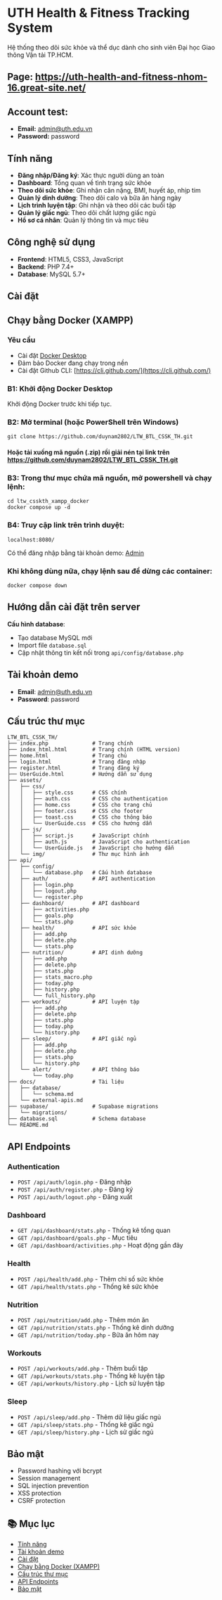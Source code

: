 # UTH Health & Fitness Tracking System

Hệ thống theo dõi sức khỏe và thể dục dành cho sinh viên Đại học Giao thông Vận tải TP.HCM.

## Page: https://uth-health-and-fitness-nhom-16.great-site.net/

## Account test:
- **Email:** admin@uth.edu.vn  
- **Password:** password
## Tính năng

- **Đăng nhập/Đăng ký**: Xác thực người dùng an toàn
- **Dashboard**: Tổng quan về tình trạng sức khỏe
- **Theo dõi sức khỏe**: Ghi nhận cân nặng, BMI, huyết áp, nhịp tim
- **Quản lý dinh dưỡng**: Theo dõi calo và bữa ăn hàng ngày
- **Lịch trình luyện tập**: Ghi nhận và theo dõi các buổi tập
- **Quản lý giấc ngủ**: Theo dõi chất lượng giấc ngủ
- **Hồ sơ cá nhân**: Quản lý thông tin và mục tiêu

## Công nghệ sử dụng

- **Frontend**: HTML5, CSS3, JavaScript 
- **Backend**: PHP 7.4+
- **Database**: MySQL 5.7+

## Cài đặt 
## Chạy bằng Docker (XAMPP)

### Yêu cầu

- Cài đặt [Docker Desktop](https://www.docker.com/products/docker-desktop)
- Đảm bảo Docker đang chạy trong nền
- Cài đặt Github CLI: [https://cli.github.com/](https://cli.github.com/)

### B1: Khởi động Docker Desktop
Khởi động Docker trước khi tiếp tục.
### B2: Mở terminal (hoặc PowerShell trên Windows)
``` base 
git clone https://github.com/duynam2802/LTW_BTL_CSSK_TH.git
```
#### Hoặc tải xuống mã nguồn (.zip) rồi giải nén tại link trên https://github.com/duynam2802/LTW_BTL_CSSK_TH.git

### B3: Trong thư mục chứa mã nguồn, mở powershell và chạy lệnh: 
``` base
cd ltw_csskth_xampp_docker
docker compose up -d
```	

### B4: Truy cập link trên trình duyệt:
``` link
localhost:8080/
```
Có thể đăng nhập bằng tài khoản demo: [Admin](#tài-khoản-demo)

### Khi không dùng nữa, chạy lệnh sau để dừng các container:
``` base 
docker compose down
```


## Hướng dẫn cài đặt trên server

**Cấu hình database**:
   - Tạo database MySQL mới
   - Import file `database.sql`
   - Cập nhật thông tin kết nối trong `api/config/database.php`


## Tài khoản demo

- **Email**: admin@uth.edu.vn
- **Password**: password

## Cấu trúc thư mục

```
LTW_BTL_CSSK_TH/
├── index.php              # Trang chính
├── index_html.html        # Trang chính (HTML version)
├── home.html              # Trang chủ
├── login.html             # Trang đăng nhập
├── register.html          # Trang đăng ký
├── UserGuide.html         # Hướng dẫn sử dụng
├── assets/
│   ├── css/
│   │   ├── style.css      # CSS chính
│   │   ├── auth.css       # CSS cho authentication
│   │   ├── home.css       # CSS cho trang chủ
│   │   ├── footer.css     # CSS cho footer
│   │   ├── toast.css      # CSS cho thông báo
│   │   └── UserGuide.css  # CSS cho hướng dẫn
│   ├── js/
│   │   ├── script.js      # JavaScript chính
│   │   ├── auth.js        # JavaScript cho authentication
│   │   └── UserGuide.js   # JavaScript cho hướng dẫn
│   └── img/               # Thư mục hình ảnh
├── api/
│   ├── config/
│   │   └── database.php   # Cấu hình database
│   ├── auth/              # API authentication
│   │   ├── login.php
│   │   ├── logout.php
│   │   └── register.php
│   ├── dashboard/         # API dashboard
│   │   ├── activities.php
│   │   ├── goals.php
│   │   └── stats.php
│   ├── health/            # API sức khỏe
│   │   ├── add.php
│   │   ├── delete.php
│   │   └── stats.php
│   ├── nutrition/         # API dinh dưỡng
│   │   ├── add.php
│   │   ├── delete.php
│   │   ├── stats.php
│   │   ├── stats_macro.php
│   │   ├── today.php
│   │   ├── history.php
│   │   └── full_history.php
│   ├── workouts/          # API luyện tập
│   │   ├── add.php
│   │   ├── delete.php
│   │   ├── stats.php
│   │   ├── today.php
│   │   └── history.php
│   ├── sleep/             # API giấc ngủ
│   │   ├── add.php
│   │   ├── delete.php
│   │   ├── stats.php
│   │   └── history.php
│   └── alert/             # API thông báo
│       └── today.php
├── docs/                  # Tài liệu
│   ├── database/
│   │   └── schema.md
│   └── external-apis.md
├── supabase/              # Supabase migrations
│   └── migrations/
├── database.sql           # Schema database
└── README.md
```

## API Endpoints

### Authentication
- `POST /api/auth/login.php` - Đăng nhập
- `POST /api/auth/register.php` - Đăng ký
- `POST /api/auth/logout.php` - Đăng xuất

### Dashboard
- `GET /api/dashboard/stats.php` - Thống kê tổng quan
- `GET /api/dashboard/goals.php` - Mục tiêu
- `GET /api/dashboard/activities.php` - Hoạt động gần đây

### Health
- `POST /api/health/add.php` - Thêm chỉ số sức khỏe
- `GET /api/health/stats.php` - Thống kê sức khỏe

### Nutrition
- `POST /api/nutrition/add.php` - Thêm món ăn
- `GET /api/nutrition/stats.php` - Thống kê dinh dưỡng
- `GET /api/nutrition/today.php` - Bữa ăn hôm nay

### Workouts
- `POST /api/workouts/add.php` - Thêm buổi tập
- `GET /api/workouts/stats.php` - Thống kê luyện tập
- `GET /api/workouts/history.php` - Lịch sử luyện tập

### Sleep
- `POST /api/sleep/add.php` - Thêm dữ liệu giấc ngủ
- `GET /api/sleep/stats.php` - Thống kê giấc ngủ
- `GET /api/sleep/history.php` - Lịch sử giấc ngủ


## Bảo mật
- Password hashing với bcrypt
- Session management
- SQL injection prevention
- XSS protection
- CSRF protection


## 📚 Mục lục

- [Tính năng](#tính-năng)
- [Tài khoản demo](#tài-khoản-demo)
- [Cài đặt](#cài-đặt)
- [Chạy bằng Docker (XAMPP)](#chạy-bằng-docker-xampp)
- [Cấu trúc thư mục](#cấu-trúc-thư-mục)
- [API Endpoints](#api-endpoints)
- [Bảo mật](#bảo-mật)
